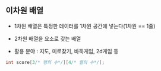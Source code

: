 ## 이차원 배열

- 1차원 배열은 특정한 데이터를 1차원 공간에 넣는다(1차원 == 1줄)

- 2차원 배열을 요소로 갖는 배열

- 활용 분야 : 지도, 미로찾기, 바둑게임, 2d게임 등

```C
int score[3/* 행의 수*/][4/* 열의 수*/];
```